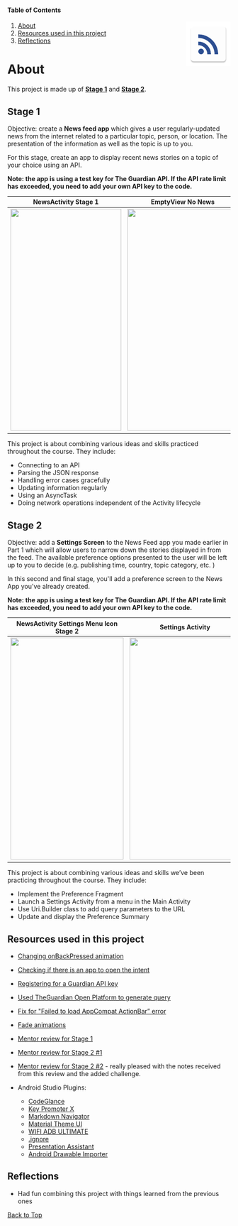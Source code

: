#### Table of Contents
<img align="right" width="100" height="100" src="https://raw.githubusercontent.com/Razke/p06-newsapp/master/app/src/main/res/mipmap-xxxhdpi/ic_launcher.png">

  1. [About](#about)
  2. [Resources used in this project](#resources-used-in-this-project)
  3. [Reflections](#reflections)

# About
This project is made up of **[Stage 1](#stage-1)** and **[Stage 2](#stage-2)**.

## Stage 1
Objective: create a **News feed app** which gives a user regularly-updated news from the internet related to a particular topic, person, or location. The presentation of the information as well as the topic is up to you.

For this stage, create an app to display recent news stories on a topic of your choice using an API.

**Note: the app is using a test key for The Guardian API. If the API rate limit has exceeded, you need to add your own API key to the code.**

NewsActivity **Stage 1**|EmptyView No News|EmptyView No Internet
:-------------------------:|:-------------------------:|:-------------------------:
<img src="https://i.imgur.com/0YGogm9.jpg" width="250" height="500"> | <img src="https://i.imgur.com/QkvsSHn.jpg" width="250" height="500"> | <img src="https://i.imgur.com/www1dS0.jpg" width="250" height="500">

This project is about combining various ideas and skills practiced throughout the course. They include:
* Connecting to an API
* Parsing the JSON response
* Handling error cases gracefully
* Updating information regularly
* Using an AsyncTask
* Doing network operations independent of the Activity lifecycle

## Stage 2
Objective: add a **Settings Screen** to the News Feed app you made earlier in Part 1 which will allow users to narrow down the stories displayed in from the feed. The available preference options presented to the user will be left up to you to decide (e.g. publishing time, country, topic category, etc. )

In this second and final stage, you'll add a preference screen to the News App you've already created.

**Note: the app is using a test key for The Guardian API. If the API rate limit has exceeded, you need to add your own API key to the code.**

NewsActivity Settings Menu Icon **Stage 2**|Settings Activity
:-------------------------:|:-------------------------:
<img src="https://i.imgur.com/BfAxKsB.jpg" width="255" height="500">  |  <img src="https://i.imgur.com/4U6RUDt.jpg" width="250" height="500">



This project is about combining various ideas and skills we’ve been practicing throughout the course. They include:

* Implement the Preference Fragment
* Launch a Settings Activity from a menu in the Main Activity
* Use Uri.Builder class to add query parameters to the URL
* Update and display the Preference Summary


## Resources used in this project
* [Changing onBackPressed animation](https://stackoverflow.com/a/12047942/8651044)

* [Checking if there is an app to open the intent](https://cloud.tencent.com/developer/article/1122024)

* [Registering for a Guardian API key](https://bonobo.capi.gutools.co.uk/register/developer)

* [Used TheGuardian Open Platform to generate query](https://open-platform.theguardian.com/explore/)

* [Fix for "Failed to load AppCompat ActionBar” error](https://stackoverflow.com/a/44858887/8651044)

* [Fade animations](https://stackoverflow.com/a/6822116/8651044)

* [Mentor review for Stage 1](https://review.udacity.com/#!/reviews/1416116/shared)

* [Mentor review for Stage 2 #1](https://review.udacity.com/#!/reviews/1417631/shared)

* [Mentor review for Stage 2 #2](https://review.udacity.com/#!/reviews/1418520/shared) - really pleased with the notes received from this review and the added challenge.

* Android Studio Plugins:
    * [CodeGlance](https://plugins.jetbrains.com/plugin/7275-codeglance)
    * [Key Promoter X](https://plugins.jetbrains.com/plugin/9792-key-promoter-x)
    * [Markdown Navigator](https://plugins.jetbrains.com/plugin/7896-markdown-navigator)
    * [Material Theme UI](https://plugins.jetbrains.com/plugin/8006-material-theme-ui)
    * [WIFI ADB ULTIMATE](https://plugins.jetbrains.com/plugin/9207-wifi-adb-ultimate)
    * [.ignore](https://plugins.jetbrains.com/plugin/7495--ignore)
    * [Presentation Assistant](https://plugins.jetbrains.com/plugin/7345-presentation-assistant)
    * [Android Drawable Importer](https://plugins.jetbrains.com/plugin/7658-android-drawable-importer)

## Reflections
* Had fun combining this project with things learned from the previous ones

[Back to Top](#table-of-contents)
